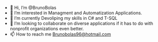 - 👋 Hi, I’m @BrunoBolas
- 👀 I’m interested in Managment and Automatization Applications.
- 🌱 I’m currently Devoliping my skills in C# and T-SQL
- 💞️ I’m looking to collaborate on diverse applications if it has to do with nonprofit organizations even better.
- 📫 How to reach me Brunobolas96@hotmail.com

<!---
BrunoBolas/BrunoBolas is a ✨ special ✨ repository because its `README.md` (this file) appears on your GitHub profile.
You can click the Preview link to take a look at your changes.
--->
